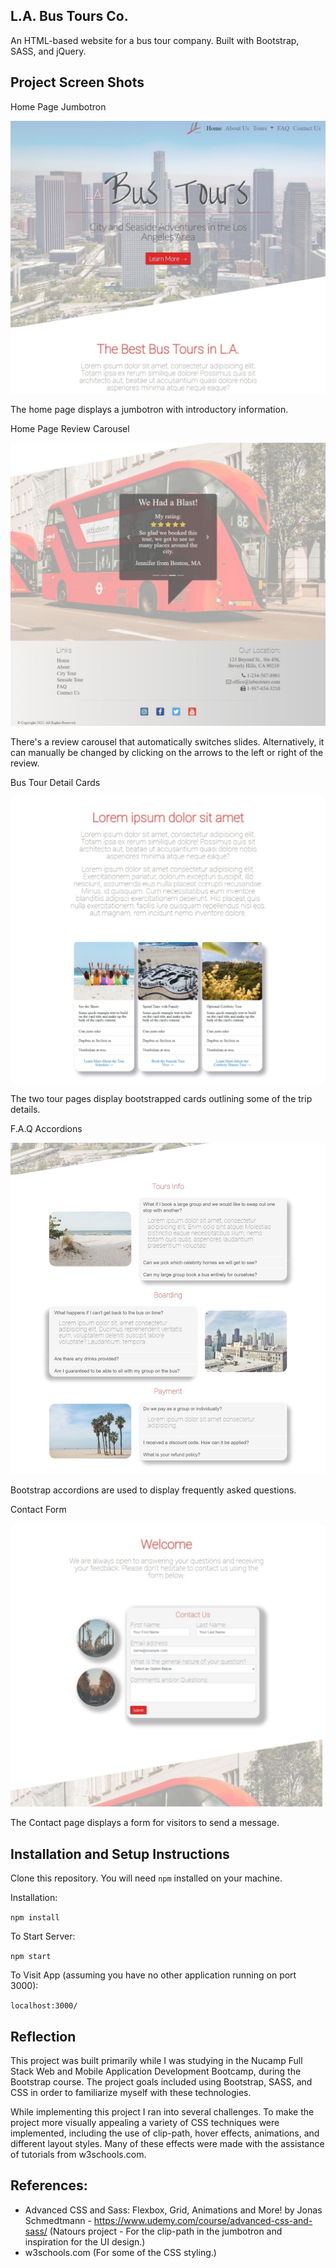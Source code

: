 ## L.A. Bus Tours Co.

An HTML-based website for a bus tour company. Built with Bootstrap, SASS, and jQuery.

## Project Screen Shots 



Home Page Jumbotron

![Home Page Jumbotron](img/img-readme/bus-home-jumbotron.jpeg "The home page displays a jumbotron with introductory information.")

The home page displays a jumbotron with introductory information.



Home Page Review Carousel

![Home Page Review Carousel](img/img-readme/bus-home-review-carousel.jpeg "There's a review carousel that automatically switches slides. Alternatively, it can manually be changed by clicking on the arrows to the left or right of the review.")

There's a review carousel that automatically switches slides. Alternatively, it can manually be changed by clicking on the arrows to the left or right of the review.



Bus Tour Detail Cards

![Bus Tour Detail Cards](img/img-readme/bus-tour-cards.jpeg "The two tour pages display bootstrapped cards outlining some of the trip details.")

The two tour pages display bootstrapped cards outlining some of the trip details.



F.A.Q Accordions

![F.A.Q Accordions](img/img-readme/bus-faq-accordions.jpeg "Bootstrap accordions are used to display frequently asked questions.")

Bootstrap accordions are used to display frequently asked questions.



Contact Form

![Contact Form](img/img-readme/bus-form.jpeg "The Contact page displays a form for visitors to send a message.")

The Contact page displays a form for visitors to send a message.



## Installation and Setup Instructions

Clone this repository. You will need `npm` installed on your machine.  

Installation:

`npm install`   

To Start Server:

`npm start`  

To Visit App (assuming you have no other application running on port 3000):

`localhost:3000/`  

## Reflection 

This project was built primarily while I was studying in the Nucamp Full Stack Web and Mobile Application Development Bootcamp, during the Bootstrap course. The project goals included using Bootstrap, SASS, and CSS in order to familiarize myself with these technologies. 

While implementing this project I ran into several challenges. To make the project more visually appealing a variety of CSS techniques were implemented, including the use of clip-path, hover effects, animations, and different layout styles. Many of these effects were made with the assistance of tutorials from w3schools.com. 


## References:

- Advanced CSS and Sass: Flexbox, Grid, Animations and More! by Jonas Schmedtmann - https://www.udemy.com/course/advanced-css-and-sass/ (Natours project - For the clip-path in the jumbotron and inspiration for the UI design.)
- w3schools.com (For some of the CSS styling.)

